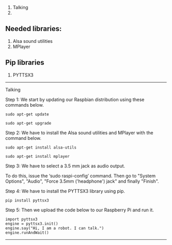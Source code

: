 1. Talking
2.

Needed libraries:
---
1. Alsa sound utilities
2. MPlayer

Pip libraries
---
1. PYTTSX3

___
Talking

Step 1: We start by updating our Raspbian distribution using these commands below.
```
sudo apt-get update
```
```
sudo apt-get upgrade
```

Step 2: We have to install the Alsa sound utilities and MPlayer with the command below.
```
sudo apt-get install alsa-utils
```
```
sudo apt-get install mplayer
```

Step 3: We have to select a 3.5 mm jack as audio output.

To do this, issue the ‘sudo raspi-config’ command.
Then go to "System Options", "Audio", "Force 3.5mm ('headphone') jack" and finally "Finish".

Step 4: We have to install the PYTTSX3 library using pip.
```
pip install pyttsx3
```

Step 5: Then we upload the code below to our Raspberry Pi and run it.

```
import pyttsx3
engine = pyttsx3.init()
engine.say("Hi, I am a robot. I can talk.")
engine.runAndWait()
```
___

